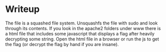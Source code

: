 # Writeup

The file is a squashed file system. Unsquashfs the file with sudo and look through its contents. If you look in the apache2 folders under www there is a html file that includes some javascript that displays a flag after heavily decrypting some string. Open the html file in a browser or run the js to get the flag (or decrypt the flag by hand if you are insane).
